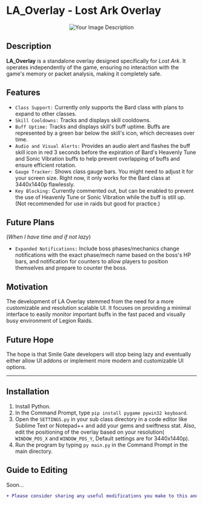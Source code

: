 # LA_Overlay - Lost Ark Overlay

<p align="center">
  <img src="https://i.imgur.com/J1KqXGR.gif" alt="Your Image Description">
</p>

## Description
**LA_Overlay** is a standalone overlay designed specifically for *Lost Ark*. It operates independently of the game, ensuring no interaction with the game's memory or packet analysis, making it completely safe.

## Features
- ``Class Support:`` Currently only supports the Bard class with plans to expand to other classes.
- ``Skill Cooldowns:`` Tracks and displays skill cooldowns.
- ``Buff Uptime:`` Tracks and displays skill's buff uptime. Buffs are represented by a green bar below the skill's icon, which decreases over time.
- ``Audio and Visual Alerts:`` Provides an audio alert and flashes the buff skill icon in red 3 seconds before the expiration of Bard's Heavenly Tune and Sonic Vibration buffs to help prevent overlapping of buffs and ensure efficient rotation.
- ``Gauge Tracker:`` Shows class gauge bars. You might need to adjust it for your screen size. Right now, it only works for the Bard class at 3440x1440p flawlessly.
- ``Key Blocking:`` Currently commented out, but can be enabled to prevent the use of Heavenly Tune or Sonic Vibration while the buff is still up. (Not recommended for use in raids but good for practice.)

## Future Plans 
(*When I have time and if not lazy*)
- ``Expanded Notifications:`` Include boss phases/mechanics change notifications with the exact phase/mech name based on the boss's HP bars, and notification for counters to allow players to position themselves and prepare to counter the boss.

## Motivation
The development of LA Overlay stemmed from the need for a more customizable and resolution scalable UI. It focuses on providing a minimal interface to easily monitor important buffs in the fast paced and visually busy environment of Legion Raids.

## Future Hope
The hope is that Smile Gate developers will stop being lazy and eventually either allow UI addons or implement more modern and customizable UI options.

------------------

## Installation

1. Install Python.
2. In the Command Prompt, type `pip install pygame pywin32 keyboard`.
3. Open the `SETTINGS.py` in your sub class directory in a code editor like Sublime Text or Notepad++ and add your gems and swiftness stat. Also, edit the positioning of the overlay based on your resolution( `WINDOW_POS_X` and `WINDOW_POS_Y`, Default settings are for 3440x1440p).
4. Run the program by typing `py main.py` in the Command Prompt in the main directory.

## Guide to Editing
Soon...

```diff
+ Please consider sharing any useful modifications you make to this and any assistance is welcome.
```
